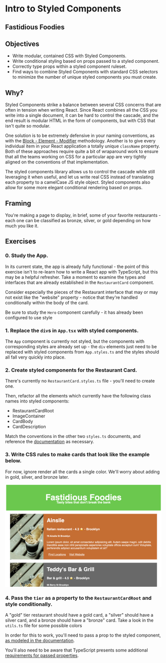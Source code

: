 # Intro to Styled Components

## Fastidious Foodies

## Objectives

- Write modular, contained CSS with Styled Components.
- Write conditional styling based on props passed to a styled component.
- Correctly type props within a styled component ruleset.
- Find ways to combine Styled Components with standard CSS selectors to minimize the number of unique styled components you must create.

## Why?

Styled Components strike a balance between several CSS concerns that are often in tension when writing React. Since React combines all the CSS you write into a single document, it can be hard to control the cascade, and the end result is modular HTML in the form of components, but with CSS that isn't quite so modular.

One solution is to be extremely defensive in your naming conventions, as with the [Block - Element - Modifier](http://getbem.com/) methodology. Another is to give every individual item in your React application a totally unique `className` property. Both of these approaches require quite a bit of wraparound work to ensure that all the teams working on CSS for a particular app are very tightly aligned on the conventions of that implementation.

The styled components library allows us to control the cascade while still leveraging it when useful, and let us write real CSS instead of translating each property to a camelCase JS style object. Styled components also allow for some more elegant conditional rendering based on props.

## Framing

You're making a page to display, in brief, some of your favorite restaurants - each one can be classified as bronze, silver, or gold depending on how much you like it.

## Exercises

### 0. Study the App.

In its current state, the app is already fully functional - the point of this exercise isn't to re-learn how to write a React app with TypeScript, but this may be a helpful refresher. Take a moment to examine the types and interfaces that are already established in the `RestaurantCard` component.

Consider especially the pieces of the Restaurant interface that may or may not exist like the "website" property - notice that they're handled conditionally within the body of the card.

Be sure to study the `Hero` component carefully - it has already been configured to use style

### 1. Replace the `div`s in `App.tsx` with styled components.

The `App` component is currently not styled, but the components with corresponding styles are already set up - the `div` elements just need to be replaced with styled components from `App.styles.ts` and the styles should all fall very quickly into place.

### 2. Create styled components for the Restaurant Card.

There's currently no `RestaurantCard.styles.ts` file - you'll need to create one.

Then, refactor all the elements which currently have the following class names into styled components:

- RestaurantCardRoot
- ImageContainer
- CardBody
- CardDescription

Match the conventions in the other two `styles.ts` documents, and reference the [documentation](https://styled-components.com/docs) as necessary.

### 3. Write CSS rules to make cards that look like the example below.

For now, ignore render all the cards a single color. We'll worry about adding in gold, silver, and bronze later.

![Preview of restaurant cards](public/preview.png)

### 4. Pass the `tier` as a property to the `RestaurantCardRoot` and style conditionally.

A "gold" tier restaurant should have a gold card, a "silver" should have a silver card, and a bronze should have a "bronze" card. Take a look in the `utils.ts` file for some possible colors

In order for this to work, you'll need to pass a prop to the styled component, [as modeled in the documentation](https://styled-components.com/docs/basics#passed-props).

You'll also need to be aware that TypeScript presents some additional [requirements for passed properties](https://styled-components.com/docs/api#using-custom-props).
